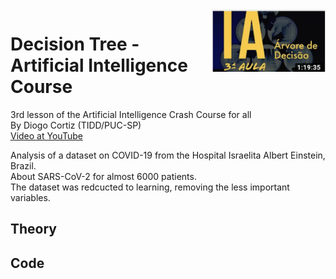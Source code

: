 <img align="right"  height="100" src="images/lesson3.png">

# Decision Tree - Artificial Intelligence Course
3rd lesson of the Artificial Intelligence Crash Course for all<BR/>
By Diogo Cortiz (TIDD/PUC-SP)<BR/>
[Video at YouTube](https://www.youtube.com/watch?v=ecYpXd4WREk&t=3376s) <BR/>


Analysis of a dataset on COVID-19 from the Hospital Israelita Albert Einstein, Brazil.<BR/>
About SARS-CoV-2 for almost 6000 patients.<BR/>
The dataset was redcucted to learning, removing the less important variables.<BR/>

## Theory

## Code

